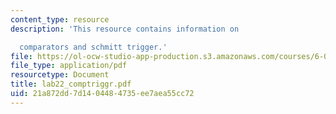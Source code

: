 ```yaml
---
content_type: resource
description: 'This resource contains information on

  comparators and schmitt trigger.'
file: https://ol-ocw-studio-app-production.s3.amazonaws.com/courses/6-071j-introduction-to-electronics-signals-and-measurement-spring-2006/21a872dd7d1404484735ee7aea55cc72_lab22_comptriggr.pdf
file_type: application/pdf
resourcetype: Document
title: lab22_comptriggr.pdf
uid: 21a872dd-7d14-0448-4735-ee7aea55cc72
---
```

